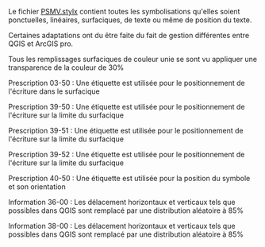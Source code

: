 Le fichier [PSMV.stylx](/PSMV/ArcGISpro/PSMV.stylx) contient toutes les symbolisations qu'elles soient ponctuelles, linéaires, surfaciques, de texte ou même de position du texte.

Certaines adaptations ont du être faite du fait de gestion différentes entre QGIS et ArcGIS pro.

Tous les remplissages surfaciques de couleur unie se sont vu appliquer une transparence de la couleur de 30%

Prescription 03-50 :
Une étiquette est utilisée pour le positionnement de l'écriture dans le surfacique

Prescription 39-50 :
Une étiquette est utilisée pour le positionnement de l'écriture sur la limite du surfacique

Prescription 39-51 :
Une étiquette est utilisée pour le positionnement de l'écriture sur la limite du surfacique

Prescription 39-52 :
Une étiquette est utilisée pour le positionnement de l'écriture sur la limite du surfacique

Prescription 40-50 :
Une étiquette est utilisée pour la position du symbole et son orientation

Information 36-00 : 
Les délacement horizontaux et verticaux tels que possibles dans QGIS sont remplacé par une distribution aléatoire à 85%

Information 38-00 : 
Les délacement horizontaux et verticaux tels que possibles dans QGIS sont remplacé par une distribution aléatoire à 85%
